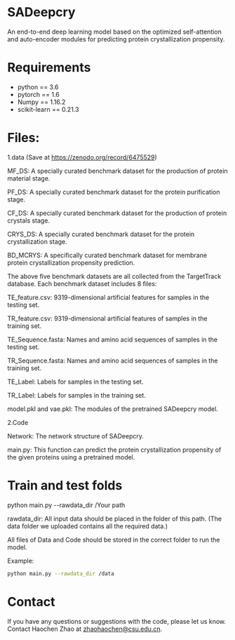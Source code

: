 # SADeepcry
An end-to-end deep learning model based on the optimized self-attention and auto-encoder modules for predicting protein crystallization propensity.


# Requirements
* python == 3.6
* pytorch == 1.6
* Numpy == 1.16.2
* scikit-learn == 0.21.3


# Files:

1.data (Save at https://zenodo.org/record/6475529)

MF_DS: A specially curated benchmark dataset for the production of protein material stage. 

PF_DS: A specially curated benchmark dataset for the protein purification stage.

CF_DS: A specially curated benchmark dataset for the production of protein crystals stage.

CRYS_DS: A specially curated benchmark dataset for the protein crystallization stage.

BD_MCRYS: A specifically curated benchmark dataset for membrane protein crystallization propensity prediction.

The above five benchmark datasets are all collected from the TargetTrack database. Each benchmark dataset includes 8 files:

TE_feature.csv: 9319-dimensional artificial features for samples in the testing set.

TR_feature.csv: 9319-dimensional artificial features of samples in the training set.

TE_Sequence.fasta: Names and amino acid sequences of samples in the testing set.

TR_Sequence.fasta: Names and amino acid sequences of samples in the training set.

TE_Label: Labels for samples in the testing set.

TR_Label: Labels for samples in the training set.

model.pkl and vae.pkl: The modules of the pretrained SADeepcry model.

2.Code

Network: The network structure of SADeepcry.

main.py: This function can predict the protein crystallization propensity of the given proteins using a pretrained model.


# Train and test folds
python main.py --rawdata_dir /Your path 

rawdata_dir: All input data should be placed in the folder of this path. (The data folder we uploaded contains all the required data.)

All files of Data and Code should be stored in the correct folder to run the model.

Example:

```bash
python main.py --rawdata_dir /data
```
# Contact 
If you have any questions or suggestions with the code, please let us know. Contact Haochen Zhao at zhaohaochen@csu.edu.cn.
